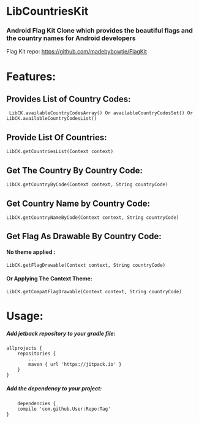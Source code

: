 # LibCountriesKit
### Android Flag Kit Clone which provides the beautiful flags and the country names for Android developers


Flag Kit repo: https://github.com/madebybowtie/FlagKit 

# Features:

## Provides List of Country Codes:
     LibCK.availableCountryCodesArray() Or availableCountryCodesSet() Or LibCK.availableCountryCodesList()

## Provide List Of Countries:
    LibCK.getCountriesList(Context context)
## Get The Country By Country Code:
    LibCK.getCountryByCode(Context context, String countryCode)
## Get Country Name by Country Code:
    LibCK.getCountryNameByCode(Context context, String countryCode)
## Get Flag As Drawable By Country Code:
 #### No theme applied :
    LibCK.getFlagDrawable(Context context, String countryCode)
#### Or Applying The Context Theme:
    LibCK.getCompatFlagDrawable(Context context, String countryCode)
    
# Usage:
##### Add jetback repository to your gradle file:

    allprojects {
		repositories {
			...
			maven { url 'https://jitpack.io' }
		}
	}

##### Add the dependency to your project:
    	dependencies {
		compile 'com.github.User:Repo:Tag'
	}


